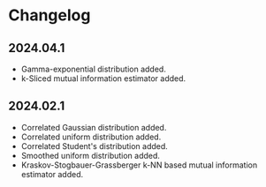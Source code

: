 # Changelog

## 2024.04.1

- Gamma-exponential distribution added.
- k-Sliced mutual information estimator added.

## 2024.02.1

- Correlated Gaussian distribution added.
- Correlated uniform distribution added.
- Correlated Student's distribution added.
- Smoothed uniform distribution added.
- Kraskov-Stogbauer-Grassberger k-NN based mutual information estimator added.